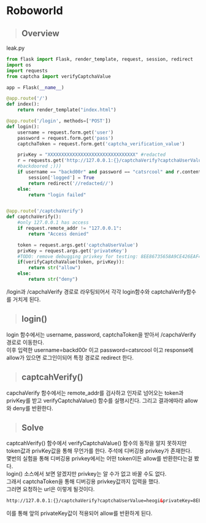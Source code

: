 # Roboworld
> ## Overview  

leak.py  

```python
from flask import Flask, render_template, request, session, redirect
import os
import requests
from captcha import verifyCaptchaValue

app = Flask(__name__)

@app.route('/')
def index():
    return render_template("index.html")

@app.route('/login', methods=['POST'])
def login():
    username = request.form.get('user')
    password = request.form.get('pass')
    captchaToken = request.form.get('captcha_verification_value')

    privKey = "XXXXXXXXXXXXXXXXXXXXXXXXXXXXXXXX" #redacted
    r = requests.get('http://127.0.0.1:{}/captchaVerify?captchaUserValue={}&privateKey={}'.format(str(port), captchaToken, privKey))
    #backdoored ;)))
    if username == "backd00r" and password == "catsrcool" and r.content == b'allow':
        session['logged'] = True
        return redirect('//redacted//')
    else:
        return "login failed"


@app.route('/captchaVerify')
def captchaVerify():
    #only 127.0.0.1 has access
    if request.remote_addr != "127.0.0.1":
        return "Access denied"

    token = request.args.get('captchaUserValue')
    privKey = request.args.get('privateKey')
    #TODO: remove debugging privkey for testing: 8EE86735658A9CE426EAF4E26BB0450E from captcha verification system
    if(verifyCaptchaValue(token, privKey)):
        return str("allow")
    else:
        return str("deny")
```
/login과 /capchaVerify 경로로 라우팅되어서 각각 login함수와 captchaVerify함수를 거치게 된다.  
> ## login()  
login 함수에서는 username, password, captchaToken을 받아서 /capchaVerify 경로로 이동한다.  
이후 입력한 username=backd00r 이고 password=catsrcool 이고 response에 allow가 있으면 로그인이되어 특정 경로로 redirect 한다.  
> ## captcahVerify()   
capchaVerify 함수에서는 remote_addr를 검사하고 인자로 넘어오는 token과 privKey를 받고 verifyCaptchaValue() 함수를 실행시킨다. 그리고 결과에따라 allow와 deny를 반환한다.  
> ## Solve  
captcahVerify() 함수에서 verifyCaptchaValue() 함수의 동작을 알지 못하지만 token값과 privKey값을 통해 무언가를 한다. 주석에 디버깅용 privkey가 존재한다.  
몇번의 실험을 통해 디버깅용 privkey에서는 어떤 token이든 allow를 반환한다는걸 봤다.  
login() 소스에서 보면 알겠지만 privkey는 알 수가 없고 바꿀 수도 없다.  
그래서 captchaToken을 통해 디버깅용 privkey값까지 입력을 했다.  
그러면 요청하는 url은 이렇게 될것이다.
```html  
http://127.0.0.1:{}/captchaVerify?captchaUserValue=heogi&privateKey=8EE86735658A9CE426EAF4E26BB0450E&privateKey=?????
```
이를 통해 앞의 privateKey값이 적용되어 allow를 반환하게 된다.


